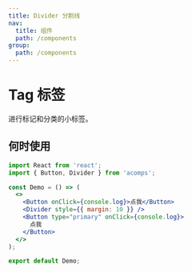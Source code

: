 ```yaml
---
title: Divider 分割线
nav:
  title: 组件
  path: /components
group:
  path: /components
---
```


# Tag 标签

进行标记和分类的小标签。

## 何时使用

```jsx
import React from 'react';
import { Button, Divider } from 'acomps';

const Demo = () => (
  <>
    <Button onClick={console.log}>点我</Button>
    <Divider style={{ margin: 10 }} />
    <Button type="primary" onClick={console.log}>
      点我
    </Button>
  </>
);

export default Demo;
```

<API></API>
